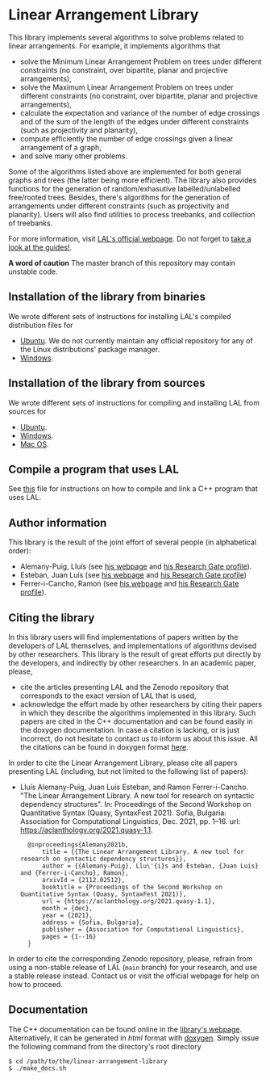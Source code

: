 # Linear Arrangement Library

This library implements several algorithms to solve problems related to linear arrangements. For example, it implements algorithms that

- solve the Minimum Linear Arrangement Problem on trees under different constraints (no constraint, over bipartite, planar and projective arrangements),
- solve the Maximum Linear Arrangement Problem on trees under different constraints (no constraint, over bipartite, planar and projective arrangements),
- calculate the expectation and variance of the number of edge crossings and of the sum of the length of the edges under different constraints (such as projectivity and planarity),
- compute efficiently the number of edge crossings given a linear arrangement of a graph,
- and solve many other problems.

Some of the algorithms listed above are implemented for both general graphs and trees (the latter being more efficient). The library also provides functions for the generation of random/exhasutive labelled/unlabelled free/rooted trees. Besides, there's algorithms for the generation of arrangements under different constraints (such as projectivity and planarity). Users will also find utilities to process treebanks, and collection of treebanks.

For more information, visit [LAL's official webpage](https://cqllab.upc.edu/lal/). Do not forget to [take a look at the guides!](https://cqllab.upc.edu/lal/guides/).

**A word of caution** The master branch of this repository may contain unstable code.

## Installation of the library from binaries

We wrote different sets of instructions for installing LAL's compiled distribution files for

- [Ubuntu](https://github.com/LAL-project/linear-arrangement-library/blob/master/instructions/installation-library-binaries-linux.md). We do not currently maintain any official repository for any of the Linux distributions' package manager.
- [Windows](https://github.com/LAL-project/linear-arrangement-library/blob/master/instructions/installation-library-binaries-windows.md).

## Installation of the library from sources

We wrote different sets of instructions for compiling and installing LAL from sources for

- [Ubuntu](https://github.com/LAL-project/linear-arrangement-library/blob/master/instructions/installation-library-sources-ubuntu.md).
- [Windows](https://github.com/LAL-project/linear-arrangement-library/blob/master/instructions/installation-library-sources-windows.md).
- [Mac OS](https://github.com/LAL-project/linear-arrangement-library/blob/master/instructions/installation-library-sources-macos.md).

## Compile a program that uses LAL

See [this](https://github.com/LAL-project/linear-arrangement-library/blob/master/instructions/compiling-against-LAL.md) file for instructions on how to compile and link a C++ program that uses LAL.

## Author information

This library is the result of the joint effort of several people (in alphabetical order):

- Alemany-Puig, Lluís (see [his webpage](https://cqllab.upc.edu/people/lalemany/) and [his Research Gate profile](https://www.researchgate.net/profile/Lluis_Alemany-Puig)).
- Esteban, Juan Luis (see [his webpage](https://www.cs.upc.edu/~esteban/) and [his Research Gate profile](https://www.researchgate.net/profile/Juan_Esteban13))
- Ferrer-i-Cancho, Ramon (see [his webpage](https://cqllab.upc.edu/people/rferrericancho/) and [his Research Gate profile](https://www.cs.upc.edu/~rferrericancho/)).

## Citing the library

In this library users will find implementations of papers written by the developers of LAL themselves, and implementations of algorithms devised by other researchers. This library is the result of great efforts put directly by the developers, and indirectly by other researchers. In an academic paper, please,

- cite the articles presenting LAL and the Zenodo repository that corresponds to the exact version of LAL that is used,
- acknowledge the effort made by other researchers by citing their papers in which they describe the algorithms implemented in this library. Such papers are cited in the C++ documentation and can be found easily in the doxygen documentation. In case a citation is lacking, or is just incorrect, do not hesitate to contact us to inform us about this issue. All the citations can be found in doxygen format [here](https://github.com/LAL-project/linear-arrangement-library/blob/master/doxyconfig/bibliography.bib).

In order to cite the Linear Arrangement Library, please cite all papers presenting LAL (including, but not limited to the following list of papers):

- Lluı́s Alemany-Puig, Juan Luis Esteban, and Ramon Ferrer-i-Cancho. "The Linear Arrangement Library. A new tool for research on syntactic dependency structures". In: Proceedings of the Second Workshop on Quantitative Syntax (Quasy, SyntaxFest 2021). Sofia, Bulgaria: Association for Computational Linguistics, Dec. 2021, pp. 1–16. url: https://aclanthology.org/2021.quasy-1.1.

		@inproceedings{Alemany2021b,
			title = {{The Linear Arrangement Library. A new tool for research on syntactic dependency structures}},
			author = {{Alemany-Puig}, Llu\'{i}s and Esteban, {Juan Luis} and {Ferrer-i-Cancho}, Ramon},
			arxivId = {2112.02512},
			booktitle = {Proceedings of the Second Workshop on Quantitative Syntax (Quasy, SyntaxFest 2021)},
			url = {https://aclanthology.org/2021.quasy-1.1},
			month = {dec},
			year = {2021},
			address = {Sofia, Bulgaria},
			publisher = {Association for Computational Linguistics},
			pages = {1--16}
		}

In order to cite the corresponding Zenodo repository, please, refrain from using a non-stable release of LAL (`main` branch) for your research, and use a stable release instead. Contact us or visit the official webpage for help on how to proceed.

## Documentation

The C++ documentation can be found online in the [library's webpage](https://cqllab.upc.edu/lal/). Alternatively, it can be generated in _html_ format with [doxygen](http://doxygen.nl/). Simply issue the following command from the directory's root directory

	$ cd /path/to/the/linear-arrangement-library
	$ ./make_docs.sh

